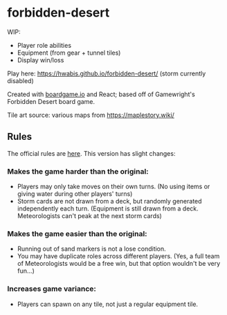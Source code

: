 # forbidden-desert
WIP:
* Player role abilities
* Equipment (from gear + tunnel tiles)
* Display win/loss

Play here: https://hwabis.github.io/forbidden-desert/ (storm currently disabled)

Created with [boardgame.io](https://boardgame.io/) and React; based off of Gamewright's Forbidden Desert board game.

Tile art source: various maps from https://maplestory.wiki/

## Rules
The official rules are [here](https://www.gamewright.com/gamewright/pdfs/Rules/ForbiddenDesertTM-RULES.pdf). This version has slight changes:

### Makes the game harder than the original:
* Players may only take moves on their own turns. (No using items or giving water during other players' turns)
* Storm cards are not drawn from a deck, but randomly generated independently each turn. (Equipment is still drawn from a deck. Meteorologists can't peak at the next storm cards)

### Makes the game easier than the original:
* Running out of sand markers is not a lose condition.
* You may have duplicate roles across different players. (Yes, a full team of Meteorologists would be a free win, but that option wouldn't be very fun...)

### Increases game variance:
* Players can spawn on any tile, not just a regular equipment tile.
